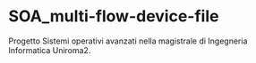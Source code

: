 # SOA_multi-flow-device-file
Progetto Sistemi operativi avanzati nella magistrale di Ingegneria Informatica Uniroma2.

